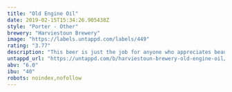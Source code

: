 ```yaml
---
title: "Old Engine Oil"
date: 2019-02-15T15:34:26.905438Z
style: "Porter - Other"
brewery: "Harviestoun Brewery"
image: "https://labels.untappd.com/labels/449"
rating: "3.77"
description: "This beer is just the job for anyone who appreciates beautifully engineered stuff that used to be made properly. So undo the top button of your pressed pits overalls, ease into the wingback and roll out a rare taste of a truly great British beer.  Old Engine Oil is a remarkably smooth, creamy brew with a beautiful velvety mouthfeel. Enjoy flavours of coffee, slightly buttered toffee, dark chocolate and earthy hops. You may find some mild cherry fruit within the residual sweetness, neatly accompanying the roasted flavours that ride with you all the way to the finish.  Born in 2000, this winner of the first ever Tesco Beer Challenge was always designed to have a thick, dark, gloopy appearance. We piled in the oats to smooth out the bitterness from the roast barley and laid on a super-high-temperature mash to make the wort less fermentable. The result is a really black beer that has a greater sweetness and fuller flavour than many other stouts and porters, as well as a surprisingly light texture.  HOPS: Galena, East Kent Goldings, Fuggles  MALTS: Roast barley, oats"
untappd_url: "https://untappd.com/b/harviestoun-brewery-old-engine-oil/449"
abv: "6.0"
ibu: "40"
robots: noindex,nofollow
---
```

